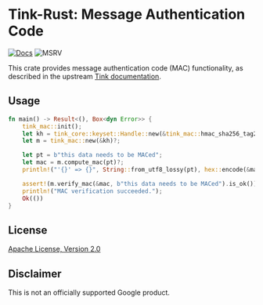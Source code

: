 # Tink-Rust: Message Authentication Code

[![Docs](https://img.shields.io/badge/docs-rust-brightgreen?style=for-the-badge)](https://docs.rs/tink-mac)
![MSRV](https://img.shields.io/badge/rustc-1.60+-yellow?style=for-the-badge)

This crate provides message authentication code (MAC) functionality, as described in the upstream
[Tink documentation](https://github.com/google/tink/blob/master/docs/PRIMITIVES.md#message-authentication-code).

## Usage

<!-- prettier-ignore-start -->
[embedmd]:# (../examples/mac/src/main.rs Rust /fn main/ /^}/)
```Rust
fn main() -> Result<(), Box<dyn Error>> {
    tink_mac::init();
    let kh = tink_core::keyset::Handle::new(&tink_mac::hmac_sha256_tag256_key_template())?;
    let m = tink_mac::new(&kh)?;

    let pt = b"this data needs to be MACed";
    let mac = m.compute_mac(pt)?;
    println!("'{}' => {}", String::from_utf8_lossy(pt), hex::encode(&mac));

    assert!(m.verify_mac(&mac, b"this data needs to be MACed").is_ok());
    println!("MAC verification succeeded.");
    Ok(())
}
```
<!-- prettier-ignore-end -->

## License

[Apache License, Version 2.0](http://www.apache.org/licenses/LICENSE-2.0)

## Disclaimer

This is not an officially supported Google product.
